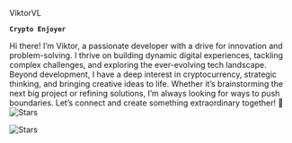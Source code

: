 ViktorVL

  **`Crypto Enjoyer`**


Hi there! I’m Viktor, a passionate developer with a drive for innovation and problem-solving. I thrive on building dynamic digital experiences, tackling complex challenges, and exploring the ever-evolving tech landscape. Beyond development, I have a deep interest in cryptocurrency, strategic thinking, and bringing creative ideas to life. Whether it’s brainstorming the next big project or refining solutions, I’m always looking for ways to push boundaries. Let’s connect and create something extraordinary together! 🚀
![Stars](https://user-images.githubusercontent.com/74038190/225813708-98b745f2-7d22-48cf-9150-083f1b00d6c9.gif)

![Stars](https://user-images.githubusercontent.com/74038190/212284100-561aa473-3905-4a80-b561-0d28506553ee.gif)
